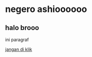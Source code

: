 <html lang="en">
<head>
    <title>
        halo gua revina 
    </title>
</head>
<body>
    <h1>negero ashioooooo</h1>
    <h2>halo brooo</h2>
    <p>ini paragraf</p>
    <a href="https://www.youtube.com/watch?v=y_fK9Quyv9c">jangan di klik</a>
</body>


</html>
